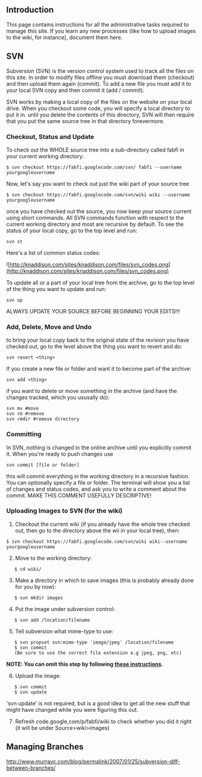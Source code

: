 
## Introduction ##

This page contains instructions for all the administrative tasks required to manage this site.  If you learn any new processes (like how to upload images to the wiki, for instance), document them here.

## SVN ##

Subversion (SVN) is the version control system used to track all the files on this site.  In order to modify files offline you must download them (checkout) and then upload them again (commit).  To add a new file you must add it to your local SVN copy and then commit it (add / commit).

SVN works by making a local copy of the files on the website on your local drive.  When you checkout some code, you will specify a local directory to put it in.  until you delete the contents of this directory, SVN will then require that you put the same source tree in that directory forevermore.

### Checkout, Status and Update ###

To check out the WHOLE source tree into a sub-directory called fabfi in your current working directory:
```
$ svn checkout https://fabfi.googlecode.com/svn/ fabfi --username yourgoogleusername
```

Now, let's say you want to check out just the wiki part of your source tree
```
$ svn checkout https://fabfi.googlecode.com/svn/wiki wiki --username yourgoogleusername
```

once you have checked out the source, you now keep your source current using short commands. All SVN commands function with respect to the current working directory and most are recursive by default.   To see the status of your local copy, go to the top level and run:
```
svn st
```
Here's a list of common status codes:

![http://knaddison.com/sites/knaddison.com/files/svn_codes.png](http://knaddison.com/sites/knaddison.com/files/svn_codes.png)

To update all or a part of your local tree from the archive, go to the top level of the thing you want to update and run:
```
svn up
```

ALWAYS UPDATE YOUR SOURCE BEFORE BEGINNING YOUR EDITS!!!

### Add, Delete, Move and Undo ###

to bring your local copy back to the original state of the revision you have checked out, go to the level above the thing you want to revert and do:
```
svn revert <thing>
```
If you create a new file or folder and want it to become part of the archive:
```
svn add <thing>
```
if you want to delete or move something in the archive (and have the changes tracked, which you ususally do):
```
svn mv #move
svn rm #remove
svn rmdir #remove directory
```

### Committing ###

In SVN, nothing is changed in the online archive until you explicitly commit it.  When you're ready to push changes use
```
svn commit [file or folder]
```
this will commit everything in the working directory in a recursive fashion. You can optionally specify a file or folder.  The terminal will show you a list of changes and status codes, and ask you to write a comment about the commit.  MAKE THIS COMMENT USEFULLY DESCRIPTIVE!

### Uploading Images to SVN (for the wiki) ###

1. Checkout the current wiki (if you already have the whole tree checked out, then go to the directory above the wii in your local tree), then:
```
$ svn checkout https://fabfi.googlecode.com/svn/wiki wiki--username yourgoogleusername
```

2. Move to the working directory:
```
   $ cd wiki/
```

3. Make a directory in which to save images (this is probably already done for you by now):
```
   $ svn mkdir images
```

4. Put the image under subversion control:
```
   $ svn add /location/filename
```

5. Tell subversion what mime-type to use:
```
   $ svn propset svn:mime-type 'image/jpeg' /location/filename
   $ svn commit
   (Be sure to use the correct file extension e.g jpeg, png, etc)
```

**NOTE: You can omit this step by following [these instructions](https://code.google.com/p/support/wiki/SubversionFAQ#How_can_I_make_SVN_serve_HTML_and_images_with_the_correct_Conten).**

6. Upload the image:
```
   $ svn commit
   $ svn update
```

'svn update' is not required, but is a good idea to get all the new stuff that might have changed while you were figuring this out.

7. Refresh code.google,com/p/fabfi/wiki to check whether you did it right (it will be under Source>wiki>images)

## Managing Branches ##

http://www.murrayc.com/blog/permalink/2007/01/25/subversion-diff-between-branches/